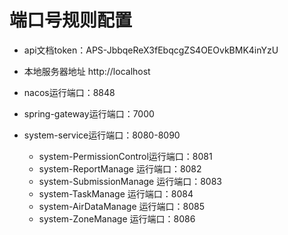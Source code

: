 # 端口号规则配置
 
 - api文档token：APS-JbbqeReX3fEbqcgZS4OEOvkBMK4inYzU
 - 本地服务器地址 http://localhost
 - nacos运行端口：8848
 - spring-gateway运行端口：7000
 - system-service运行端口：8080-8090
    
    - system-PermissionControl运行端口：8081
    - system-ReportManage 运行端口：8082
    - system-SubmissionManage 运行端口：8083
    - system-TaskManage 运行端口：8084
    - system-AirDataManage 运行端口：8085
    - system-ZoneManage 运行端口：8086